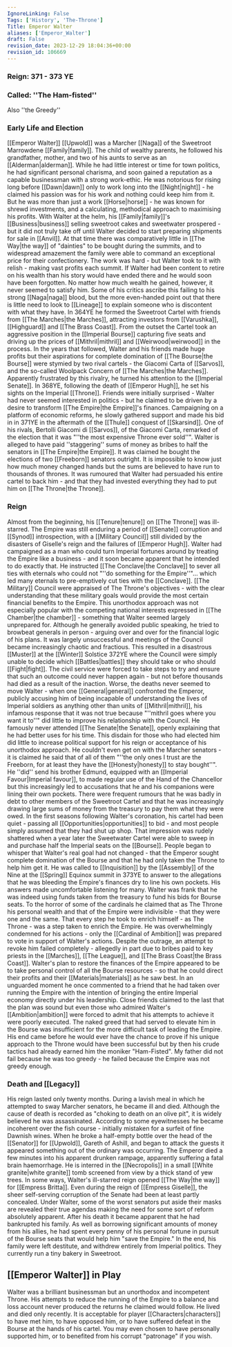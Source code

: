 ```yaml
---
IgnoreLinking: False
Tags: ['History', 'The-Throne']
Title: Emperor Walter
aliases: ['Emperor_Walter']
draft: False
revision_date: 2023-12-29 18:04:36+00:00
revision_id: 106669
---
```


### Reign: 371 - 373 YE
### Called: ''The Ham-fisted''
Also ''the Greedy''
### Early Life and Election
[[Emperor Walter]] [[Upwold]] was a Marcher [[Naga]] of the Sweetroot Marrowdene [[Family|family]]. The child of wealthy parents, he followed his grandfather, mother, and two of his aunts to serve as an [[Alderman|alderman]]. While he had little interest or time for town politics, he had significant personal charisma, and soon gained a reputation as a capable businessman with a strong work-ethic. He was notorious for rising long before [[Dawn|dawn]] only to work long into the [[Night|night]] - he claimed his passion was for his work and nothing could keep him from it. But he was more than just a work [[Horse|horse]] - he was known for shrewd investments, and a calculating, methodical approach to maximising his profits.
With Walter at the helm, his [[Family|family]]'s [[Business|business]] selling sweetroot cakes and sweetwater prospered - but it did not truly take off until Walter decided to start preparing shipments for sale in [[Anvil]]. At that time there was comparatively little in [[The Way|the way]] of "dainties" to be bought during the summits, and to widespread amazement the family were able to command an exceptional price for their confectionery. The work was hard - but Walter took to it with relish - making vast profits each summit.
If Walter had been content to retire on his wealth than his story would have ended there and he would soon have been forgotten. No matter how much wealth he gained, however, it never seemed to satisfy him. Some of his critics ascribe this failing to his strong [[Naga|naga]] blood, but the more even-handed point out that there is little need to look to [[Lineage]] to explain someone who is discontent with what they have.
In 364YE he formed the Sweetroot Cartel with friends from [[The Marches|the Marches]], attracting investors from [[Varushka]], [[Highguard]] and [[The Brass Coast]]. From the outset the Cartel took an aggressive position in the [[Imperial Bourse]] capturing five seats and driving up the prices of [[Mithril|mithril]] and [[Weirwood|weirwood]] in the process. In the years that followed, Walter and his friends made huge profits but their aspirations for complete domination of [[The Bourse|the Bourse]] were stymied by two rival cartels - the Giacomi Carta of [[Sarvos]], and the so-called Woolpack Concern of [[The Marches|the Marches]].
Apparently frustrated by this rivalry, he turned his attention to the [[Imperial Senate]]. In 368YE, following the death of [[Emperor Hugh]], he set his sights on the Imperial [[Throne]]. Friends were initially surprised - Walter had never seemed interested in politics - but he claimed to be driven by a desire to transform [[The Empire|the Empire]]'s finances. Campaigning on a platform of economic reforms, he slowly gathered support and made his bid in in 371YE in the aftermath of the [[Thule]] conquest of [[Skarsind]].
One of his rivals, Bertolli Giacomi di [[Sarvos]], of the Giacomi Carta, remarked of the election that it was "''the most expensive Throne ever sold''". Walter is alleged to have paid ''staggering'' sums of money as bribes to half the senators in [[The Empire|the Empire]]. It was claimed he bought the elections of two [[Freeborn]] senators outright. It is impossible to know just how much money changed hands but the sums are believed to have run to thousands of thrones. It was rumoured that Walter had persuaded his entire cartel to back him - and that they had invested everything they had to put him on [[The Throne|the Throne]].
### Reign
Almost from the beginning, his [[Tenure|tenure]] on [[The Throne]] was ill-starred. The Empire was still enduring a period of [[Senate]] corruption and [[Synod]] introspection, with a [[Military Council]] still divided by the disasters of Giselle's reign and the failures of [[Emperor Hugh]]. Walter had campaigned as a man who could turn Imperial fortunes around by treating the Empire like a business - and it soon became apparent that he intended to do exactly that. He instructed [[The Conclave|the Conclave]] to sever all ties with eternals who could not "''do something for the Empire''"... which led many eternals to pre-emptively cut ties with the [[Conclave]]. 
[[The Military]] Council were appraised of The Throne's objectives - with the clear understanding that these military goals would provide the most certain financial benefits to the Empire. This unorthodox approach was not especially popular with the competing national interests expressed in [[The Chamber|the chamber]] - something that Walter seemed largely unprepared for. Although he generally avoided public speaking, he tried to browbeat generals in person - arguing over and over for the financial logic of his plans.
It was largely unsuccessful and meetings of the Council became increasingly chaotic and fractious. This resulted in a disastrous [[Muster]] at the [[Winter]] Solstice 372YE where the Council were simply unable to decide which [[Battles|battles]] they should take or who should [[Fight|fight]]. The civil service were forced to take steps to try and ensure that such an outcome could never happen again - but not before thousands had died as a result of the inaction. Worse, the deaths never seemed to move Walter - when one [[General|general]] confronted the Emperor, publicly accusing him of being incapable of understanding the lives of Imperial soldiers as anything other than units of [[Mithril|mithril]], his infamous response that it was not true because "''mithril goes where you want it to''" did little to improve his relationship with the Council.
He famously never attended [[The Senate|the Senate]], openly explaining that he had better uses for his time. This disdain for those who had elected him did little to increase political support for his reign or acceptance of his unorthodox approach. He couldn't even get on with the Marcher senators - it is claimed he said that of all of them "''the only ones I trust are the Freeborn, for at least they have the [[Honesty|honesty]] to stay bought''".
He ''did'' send his brother Edmund, equipped with an [[Imperial Favour|Imperial favour]], to made regular use of the Hand of the Chancellor but this increasingly led to accusations that he and his companions were lining their own pockets. There were frequent rumours that he was badly in debt to other members of the Sweetroot Cartel and that he was increasingly drawing large sums of money from the treasury to pay them what they were owed.
In the first seasons following Walter's coronation, his cartel had been quiet - passing all [[Opportunities|opportunities]] to bid - and most people simply assumed that they had shut up shop. That impression was rudely shattered when a year later the Sweetwater Cartel were able to sweep in and purchase half the Imperial seats on the [[Bourse]]. People began to whisper that Walter's real goal had not changed - that the Emperor sought complete domination of the Bourse and that he had only taken the Throne to help him get it.
He was called to [[Inquisition]] by the [[Assembly]] of the Nine at the [[Spring]] Equinox summit in 373YE to answer to the allegations that he was bleeding the Empire's finances dry to line his own pockets. His answers made uncomfortable listening for many. Walter was frank that he was indeed using funds taken from the treasury to fund his bids for Bourse seats. To the horror of some of the cardinals he claimed that as The Throne his personal wealth and that of the Empire were indivisible - that they were one and the same. That every step he took to enrich himself - as The Throne - was a step taken to enrich the Empire. He was overwhelmingly condemned for his actions - only the [[Cardinal of Ambition]] was prepared to vote in support of Walter's actions. Despite the outrage, an attempt to revoke him failed completely - allegedly in part due to bribes paid to key priests in the [[Marches]], [[The League]], and [[The Brass Coast|the Brass Coast]].
Walter's plan to restore the finances of the Empire appeared to be to take personal control of all the Bourse resources - so that he could direct their profits and their [[Materials|materials]] as he saw best. In an unguarded moment he once commented to a friend that he had taken over running the Empire with the intention of bringing the entire Imperial economy directly under his leadership. Close friends claimed to the last that the plan was sound but even those who admired Walter's [[Ambition|ambition]] were forced to admit that his attempts to achieve it were poorly executed. The naked greed that had served to elevate him in the Bourse was insufficient for the more difficult task of leading the Empire. His end came before he would ever have the chance to prove if his unique approach to the Throne would have been successful but by then his crude tactics had already earned him the moniker "Ham-Fisted".
My father did not fail because he was too greedy - he failed because the Empire was not greedy enough.
### Death and [[Legacy]]
His reign lasted only twenty months. During a lavish meal in which he attempted to sway Marcher senators, he became ill and died. Although the cause of death is recorded as "choking to death on an olive pit", it is widely believed he was assassinated. According to some eyewitnesses he became incoherent over the fish course - initially mistaken for a surfeit of fine Dawnish wines. When he broke a half-empty bottle over the head of the [[Senator]] for [[Upwold]], Gareth of Ashill, and began to attack the guests it appeared something out of the ordinary was occurring. The Emperor died a few minutes into his apparent drunken rampage, apparently suffering a fatal brain haemorrhage.
He is interred in the [[Necropolis]] in a small [[White granite|white granite]] tomb screened from view by a thick stand of yew trees. In some ways, Walter's ill-starred reign opened [[The Way|the way]] for [[Empress Britta]]. Even during the reign of [[Empress Giselle]], the sheer self-serving corruption of the Senate had been at least partly concealed. Under Walter, some of the worst senators put aside their masks are revealed their true agendas making the need for some sort of reform absolutely apparent.
After his death it became apparent that he had bankrupted his family. As well as borrowing significant amounts of money from his allies, he had spent every penny of his personal fortune in pursuit of the Bourse seats that would help him "save the Empire." In the end, his family were left destitute, and withdrew entirely from Imperial politics. They currently run a tiny bakery in Sweetroot.
## [[Emperor Walter]] in Play
Walter was a brilliant businessman but an unorthodox and incompetent Throne. His attempts to reduce the running of the Empire to a balance and loss account never produced the returns he claimed would follow.
He lived and died only recently. It is acceptable for player [[Characters|characters]] to have met him, to have opposed him, or to have suffered defeat in the Bourse at the hands of his cartel. You may even chosen to have personally supported him, or to benefited from his corrupt "patronage" if you wish.